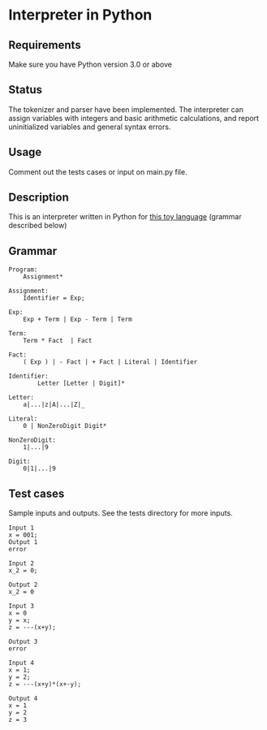 # Interpreter in Python
## Requirements
Make sure you have Python version 3.0 or above
## Status
The tokenizer and parser have been implemented. The interpreter can assign variables with integers and basic arithmetic calculations, and report uninitialized variables and general syntax errors.

## Usage
Comment out the tests cases or input on main.py file.

## Description
This is an interpreter written in Python for [this toy language](http://www.sci.brooklyn.cuny.edu/~zhou/teaching/cis7120/project.html) (grammar described below)


## Grammar
```
Program:
	Assignment*

Assignment:
	Identifier = Exp;

Exp: 
	Exp + Term | Exp - Term | Term

Term:
	Term * Fact  | Fact

Fact:
	( Exp ) | - Fact | + Fact | Literal | Identifier

Identifier:
     	Letter [Letter | Digit]*

Letter:
	a|...|z|A|...|Z|_

Literal:
	0 | NonZeroDigit Digit*
		
NonZeroDigit:
	1|...|9

Digit:
	0|1|...|9
```

## Test cases
Sample inputs and outputs. See the tests directory for more inputs.
```
Input 1
x = 001;
Output 1
error

Input 2
x_2 = 0;

Output 2
x_2 = 0

Input 3
x = 0
y = x;
z = ---(x+y);

Output 3
error

Input 4
x = 1;
y = 2;
z = ---(x+y)*(x+-y);

Output 4
x = 1
y = 2
z = 3

```
